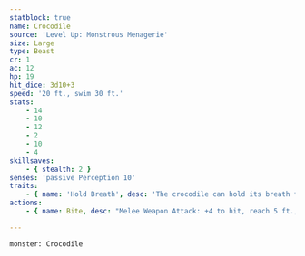 ```yaml
---
statblock: true
name: Crocodile
source: 'Level Up: Monstrous Menagerie'
size: Large
type: Beast
cr: 1
ac: 12
hp: 19
hit_dice: 3d10+3
speed: '20 ft., swim 30 ft.'
stats:
    - 14
    - 10
    - 12
    - 2
    - 10
    - 4
skillsaves:
    - { stealth: 2 }
senses: 'passive Perception 10'
traits:
    - { name: 'Hold Breath', desc: 'The crocodile can hold its breath for 15 minutes.' }
actions:
    - { name: Bite, desc: "Melee Weapon Attack: +4 to hit, reach 5 ft., one target. Hit: 7 (1d10+2) piercing damage and the target is grappled (escape DC 12). Until this grapple ends, the target is restrained and the crocodile can't bite a different target." }

---
```

```statblock
monster: Crocodile
```
